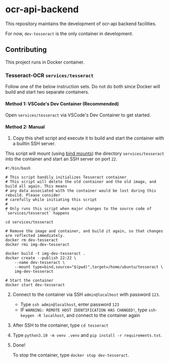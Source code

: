 # ocr-api-backend

This repository maintains the development of ocr-api backend facilities.

For now, `dev-tesseract` is the only container in development.

## Contributing

This project runs in Docker container.


### Tesseract-OCR `services/tesseract`

Follow one of the below instruction sets. Do not do both since Docker will build and start two separate containers.

#### Method 1: VSCode's Dev Container (Recommended)

Open `services/tesseract` via VSCode's Dev Container to get started.

#### Method 2: Manual

1. Copy this shell script and execute it to build and start the container with a builtin SSH server. 

This script will mount (using [bind mounts](https://docs.docker.com/storage/bind-mounts/)) the directory `services/tesseract` into the container and start an SSH server on port `22`.
```
#!/bin/bash

# This script handily initializes Tesseract container
# This script will delete the old container and the old image, and build all again. This means
# any data associated with the container would be lost during this rebuild. Please consider
# carefully while initiating this script
# 
# Only runs this script when major changes to the source code of `services/tesseract` happens

cd services/tesseract

# Remove the image and container, and build it again, so that changes are reflected immediately.
docker rm dev-tesseract
docker rmi img-dev-tesseract

docker build -t img-dev-tesseract .
docker create --publish 22:22 \
    --name dev-tesseract \
    --mount type=bind,source="$(pwd)",target=/home/ubuntu/tesseract \
    img-dev-tesseract

# Start the container
docker start dev-tesseract
```
2. Connect to the container via SSH `admin@localhost` with password `123`.
   - Type `ssh admin@localhost`, enter password `123`
   - IF `WARNING: REMOTE HOST IDENTIFICATION HAS CHANGED!`, type `ssh-keygen -R localhost`, and connect to the container again
3. After SSH to the container, type `cd tesseract`
4. Type `python3.10 -m venv .venv` and `pip install -r requirements.txt`.
5. Done!

    To stop the container, type `docker stop dev-tesseract`.